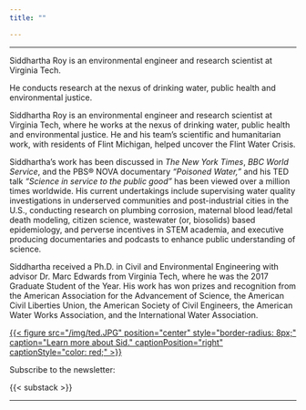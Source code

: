 ```yaml
---
title: ""

---
```


------
Siddhartha Roy is an environmental engineer and research scientist at Virginia Tech. 

He conducts research at the nexus of drinking water, public health and environmental justice. 

Siddhartha Roy is an environmental engineer and research scientist at Virginia Tech, where he works at the nexus of drinking water, public health and environmental justice. He and his team’s scientific and humanitarian work, with residents of Flint Michigan, helped uncover the Flint Water Crisis.

Siddhartha’s work has been discussed in *The New York Times*, *BBC World Service*, and the PBS® NOVA documentary *“Poisoned Water,”* and his TED talk *“Science in service to the public good”* has been viewed over a million times worldwide. His current undertakings include supervising water quality investigations in underserved communities and post-industrial cities in the U.S., conducting research on plumbing corrosion, maternal blood lead/fetal death modeling, citizen science, wastewater (or, biosolids) based epidemiology, and perverse incentives in STEM academia, and executive producing documentaries and podcasts to enhance public understanding of science.

Siddhartha received a Ph.D. in Civil and Environmental Engineering with advisor Dr. Marc Edwards from Virginia Tech, where he was the 2017 Graduate Student of the Year. His work has won prizes and recognition from the American Association for the Advancement of Science, the American Civil Liberties Union, the American Society of Civil Engineers, the American Water Works Association, and the International Water Association.

[{{< figure src="/img/ted.JPG" position="center" style="border-radius: 8px;" caption="Learn more about Sid." captionPosition="right" captionStyle="color: red;" >}}](/about/)

Subscribe to the newsletter:

{{< substack >}}

------
